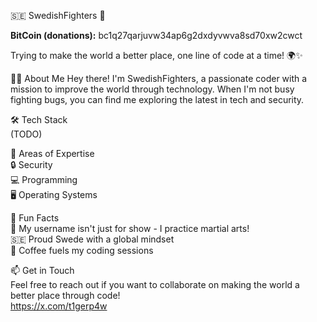 🇸🇪 SwedishFighters 🥋

**BitCoin (donations):** bc1q27qarjuvw34ap6g2dxdyvwva8sd70xw2cwct

Trying to make the world a better place, one line of code at a time! 🌍✨

👨‍💻 About Me
Hey there! I'm SwedishFighters, a passionate coder with a mission to improve the world through technology. 
When I'm not busy fighting bugs, you can find me exploring the latest in tech and security.

🛠️ Tech Stack<br>
  (TODO)

🧠 Areas of Expertise<br>
  🔒 Security<br>
  💻 Programming<br>
  🖥️ Operating Systems<br>

🌟 Fun Facts<br>
  🥋 My username isn't just for show - I practice martial arts!<br>
  🇸🇪 Proud Swede with a global mindset<br>
  🍵 Coffee fuels my coding sessions<br>

📫 Get in Touch<br>
Feel free to reach out if you want to collaborate on making the world a better place through code!<br>
https://x.com/t1gerp4w
